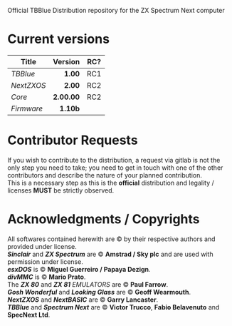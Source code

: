 Official TBBlue Distribution repository for the ZX Spectrum Next computer

Current versions  
================  

|Title |Version|RC?  	|  
|---	|--:	|---	|  
|*TBBlue*| **1.00** |RC1|  
|*NextZXOS*|**2.00**|RC2|  
|*Core*|**2.00.00**	|RC2|  
|*Firmware*|**1.10b**|  |  
  
  
Contributor Requests
====================
If you wish to contribute to the distribution, a request via gitlab is not 
the only step you need to take; you need to get in touch with one of the other
contributors and describe the nature of your planned contribution.  
This is a necessary step as this is the **official** distribution and legality / licenses
**MUST** be strictly observed.
  
  
  
Acknowledgments / Copyrights  
============================
All softwares contained herewith are © by their respective authors and provided under license.  
**_Sinclair_** and **_ZX Spectrum_** are © **Amstrad / Sky plc** and are used with permission under license.  
**_esxDOS_** is © **Miguel Guerreiro / Papaya Dezign**.  
**_divMMC_** is © **Mario Prato**.  
The **_ZX 80_** and **_ZX 81_** *EMULATORS* are © **Paul Farrow**.  
**_Gosh Wonderful_** and **_Looking Glass_** are © **Geoff Wearmouth**.  
**_NextZXOS_** and **_NextBASIC_** are © **Garry Lancaster**.  
**_TBBlue_** and **_Spectrum Next_** are © **Victor Trucco**, **Fabio Belavenuto** and **SpecNext Ltd**.  